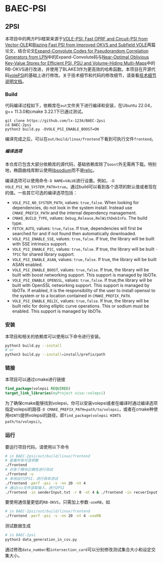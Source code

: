 # BAEC-PSI

## 2PSI

本项目中的两方PSI框架来源于[VOLE-PSI: Fast OPRF and Circuit-PSI from Vector-OLE](https://eprint.iacr.org/2021/266)和[Blazing Fast PSI from Improved OKVS and Subfield VOLE](misc/blazingFastPSI.pdf)两篇论文，结合论文[Expand-Convolute Codes for Pseudorandom Correlation Generators from LPN](https://eprint.iacr.org/2023/882)中的Expand-Convolute码与[Near-Optimal Oblivious Key-Value Stores for Efficient PSI, PSU and Volume-Hiding Multi-Maps](https://eprint.iacr.org/2023/903)中的RB-OKVS进行改进，并使用了BLAKE3作为更高效的哈希函数。本项目在开源代码[volePSI](https://github.com/Visa-Research/volepsi)的基础上进行修改。关于技术细节和代码的修改细节，请查看[技术细节说明文档](misc/技术细节说明文档.md)。

### Build

代码编译过程如下，依赖库在`out`文件夹下进行编译和安装，在Ubuntu 22.04，g++ 11.3.0和cmake 3.22.1下已通过测试。
```
git clone https://github.com/lx-1234/BAEC-2psi
cd BAEC-2psi
python3 build.py -DVOLE_PSI_ENABLE_BOOST=ON
```

编译完成之后，可以在`out/build/linux/frontend`下看到可执行文件`frontend`。

##### 编译选项

本仓库已包含大部分依赖库的源代码，基础依赖库除了`boost`外无需再下载。特别地，椭圆曲线库默认使用[libsodium](https://github.com/osu-crypto/libsodium)而不是[relic](https://github.com/relic-toolkit/relic)。

编译选项可以使用命令`-D NAME=VALUE`进行设置。例如，`-D VOLE_PSI_NO_SYSTEM_PATH=true`。通过build可以看到各个选项的默认值或者现在的值。一些其它可选的编译选项包括：
 * `VOLE_PSI_NO_SYSTEM_PATH`, values: `true,false`.  When looking for dependencies, do not look in the system install. Instead use `CMAKE_PREFIX_PATH` and the internal dependency management.  
* `CMAKE_BUILD_TYPE`, values: `Debug,Release,RelWithDebInfo`. The build type. 
* `FETCH_AUTO`, values: `true,false`. If true, dependencies will first be searched for and if not found then automatically downloaded.
* `VOLE_PSI_ENABLE_SSE`, values: `true,false`. If true, the library will be built with SSE intrinsics support. 
* `VOLE_PSI_ENABLE_PIC`, values: `true,false`. If true, the library will be built `-fPIC` for shared library support. 
* `VOLE_PSI_ENABLE_ASAN`, values: `true,false`. If true, the library will be built ASAN enabled. 
* `VOLE_PSI_ENABLE_BOOST`, values: `true,false`. If true, the library will be built with boost networking support. This support is managed by libOTe. 
* `VOLE_PSI_ENABLE_OPENSSL`, values: `true,false`. If true,the library will be built with OpenSSL networking support. This support is managed by libOTe. If enabled, it is the responsibility of the user to install openssl to the system or to a location contained in `CMAKE_PREFIX_PATH`.
* `VOLE_PSI_ENABLE_RELIC`, values: `true,false`. If true, the library will be built relic for doing elliptic curve operations. This or sodium must be enabled. This support is managed by libOTe. 


### 安装

本项目和相关的依赖库可以使用以下命令进行安装。
```bash
python3 build.py --install
# or
python3 build.py --install=install/prefix/path
```

### 链接

本项目可以通过cmake进行链接
```cmake
find_package(volepsi REQUIRED)
target_link_libraries(myProject visa::volepsi)
```
为了确保cmake能够找到volepsi，你可以安装volepsi或者在编译时通过编译选项指定volepsi的路径`-D CMAKE_PREFIX_PATH=path/to/volepsi`，或者在cmake种使用`HINTS`提供volepsi的路径，即`find_package(volepsi HINTS path/to/volepsi)`。

### 运行

要运行项目代码，请使用以下命令
```bash
# in BAEC-2psi/out/build/linux/frontend
# 查看所有可选参数
./frontend
# 对各个模块正确性进行测试
./frontend -u
# 本地运行2PSI，进行效率测试
./frontend -perf -psi -v -nn 20 -nt 4
# 通过csv文件读取输入，进行2PSI
./frontend -in senderInput.txt -r 0 -nt 4 & ./frontend -in recverInput.txt -r 1 -nt 4
```

要使用通信量更低的`RB-OKVS`，只需加上参数`-useRB`，如
```bash
# in BAEC-2psi/out/build/linux/frontend
./frontend -perf -psi -v -nn 20 -nt 4 -useRB
```

测试数据生成
```bash
# in BAEC-2psi
python3 data_generation_in_csv.py
```
通过修改`data_number`和`intersection_card`可以分别修改测试集合大小和设定交集大小。